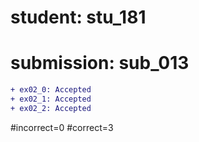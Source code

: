 # student: stu_181
# submission: sub_013

```diff
+ ex02_0: Accepted
+ ex02_1: Accepted
+ ex02_2: Accepted
```
#incorrect=0
#correct=3
